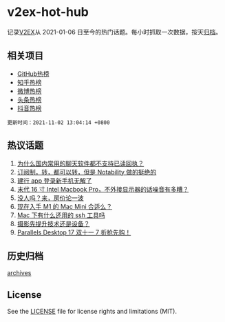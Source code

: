 # v2ex-hot-hub

 记录[V2EX](https://www.v2ex.com/)从 2021-01-06 日至今的热门话题。每小时抓取一次数据，按天[归档](archives)。
 
 ## 相关项目

- [GitHub热榜](https://github.com/snaildev/github-hot-hub)
- [知乎热榜](https://github.com/snaildev/zhihu-hot-hub)
- [微博热榜](https://github.com/snaildev/weibo-hot-hub)
- [头条热榜](https://github.com/snaildev/toutiao-hot-hub)
- [抖音热榜](https://github.com/snaildev/douyin-hot-hub)


 `更新时间：2021-11-02 13:04:14 +0800`

## 热议话题

1. [为什么国内常用的聊天软件都不支持已读回执？](https://www.v2ex.com/t/812110)
1. [订阅制，转，都可以转，但是 Notability 做的挺绝的](https://www.v2ex.com/t/812296)
1. [建行 app 登录新手机无解了](https://www.v2ex.com/t/812314)
1. [末代 16 寸 Intel Macbook Pro，不外接显示器的话噪音有多糟？](https://www.v2ex.com/t/812121)
1. [没人吗？来，房价论一波](https://www.v2ex.com/t/812325)
1. [现在入手 M1 的 Mac Mini 合适么？](https://www.v2ex.com/t/812123)
1. [Mac 下有什么还用的 ssh 工具吗](https://www.v2ex.com/t/812272)
1. [摄影先提升技术还是设备？](https://www.v2ex.com/t/812143)
1. [Parallels Desktop 17 双十一 7 折抢先购！](https://www.v2ex.com/t/812284)

## 历史归档

[archives](archives)

## License

See the [LICENSE](LICENSE) file for license rights and limitations (MIT).
